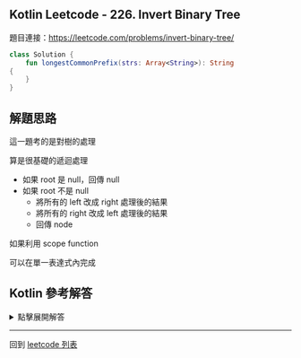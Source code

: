 ## Kotlin Leetcode - 226. Invert Binary Tree

題目連接：<https://leetcode.com/problems/invert-binary-tree/>

```kotlin
class Solution {
    fun longestCommonPrefix(strs: Array<String>): String 
{
    }
}
```

## 解題思路

這一題考的是對樹的處理

算是很基礎的遞迴處理

- 如果 root 是 null，回傳 null
- 如果 root 不是 null
	- 將所有的 left 改成 right 處理後的結果
	- 將所有的 right 改成 left 處理後的結果
	- 回傳 node

如果利用 scope function

可以在單一表達式內完成

## Kotlin 參考解答


<details>
  <summary>點擊展開解答</summary>

```kotlin
class Solution {
    fun invertTree(root: TreeNode?): TreeNode? {
        if(root == null) return null
        
        val node = TreeNode(root.`val`)
        node.left = invertTree(root.right)
        node.right = invertTree(root.left)

        return node
    }
}
```

單一表達式內完成的方式如下

```kotlin
class Solution {
    fun invertTree(root: TreeNode?): TreeNode? = 
        when (root) {
            null -> null
            else -> TreeNode(root.`val`).also {
                it.left = invertTree(root.right)
                it.right = invertTree(root.left)
            }
        }
}
```


</details>

------

回到 [leetcode 列表](index.md)

